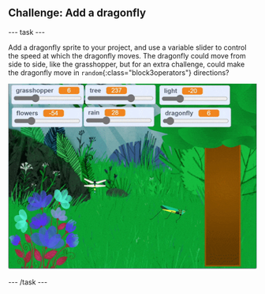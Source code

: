 ## Challenge: Add a dragonfly

--- task ---

Add a dragonfly sprite to your project, and use a variable slider to control the speed at which the dragonfly moves. The dragonfly could move from side to side, like the grasshopper, but for an extra challenge, could make the dragonfly move in `random`{:class="block3operators"} directions?

![animated gif of forest with randomly moving butterfly](images/dragonfly.gif)

--- /task ---

